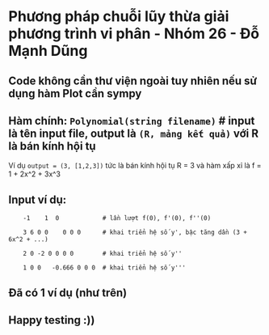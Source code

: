 # Phương pháp chuỗi lũy thừa giải phương trình vi phân - Nhóm 26 - Đỗ Mạnh Dũng

## Code không cần thư viện ngoài tuy nhiên nếu sử dụng hàm Plot cần sympy

## Hàm chính: `Polynomial(string filename)`  # input là tên input file, output là `(R, mảng kết quả)` với R là bán kính hội tụ
Ví dụ `output = (3, [1,2,3])` tức là bán kính hội tụ R = 3 và hàm xấp xỉ là f = 1 + 2x^2 + 3x^3
## Input ví dụ:

```
    -1    1  0            # lần lượt f(0), f'(0), f''(0)

    3 6 0 0    0 0 0      # khai triển hệ số y', bậc tăng dần (3 + 6x^2 + ...)

    2 0 -2 0 0 0 0        # khai triển hệ số y''

    1 0 0   -0.666 0 0 0  # khai triển hệ số y'''
```

## Đã có 1 ví dụ (như trên)

## Happy testing :))
